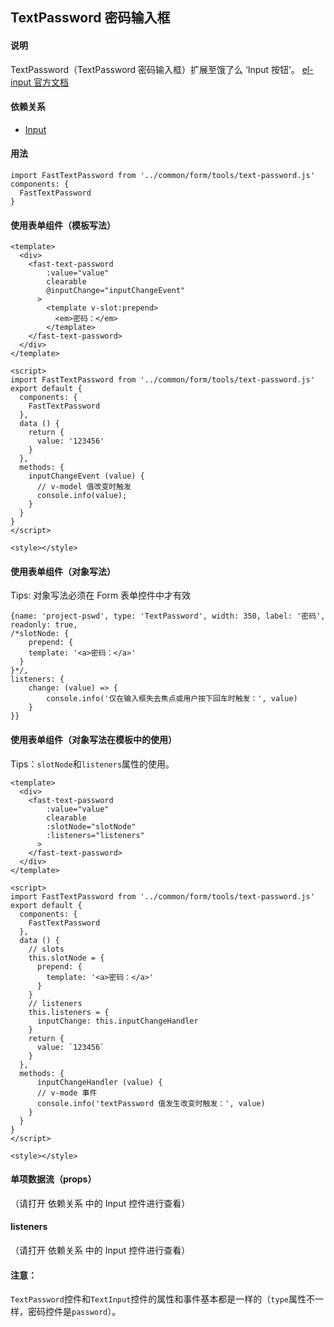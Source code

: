 ## TextPassword 密码输入框

#### 说明
TextPassword（TextPassword 密码输入框）扩展至饿了么 ‘Input 按钮’。
[el-input 官方文档](https://element.eleme.cn/#/zh-CN/component/input)

#### 依赖关系
- [Input](https://github.com/zhangh-design/vue-frame/tree/master/document/form/tools/Input%20%E8%BE%93%E5%85%A5%E6%A1%86)

#### 用法

```
import FastTextPassword from '../common/form/tools/text-password.js'
components: {
  FastTextPassword
}
```

#### 使用表单组件（模板写法）

```
<template>
  <div>
    <fast-text-password
        :value="value"
        clearable
        @inputChange="inputChangeEvent"
      >
        <template v-slot:prepend>
          <em>密码：</em>
        </template>
    </fast-text-password>
  </div>
</template>

<script>
import FastTextPassword from '../common/form/tools/text-password.js'
export default {
  components: {
    FastTextPassword
  },
  data () {
    return {
      value: '123456'
    }
  },
  methods: {
    inputChangeEvent (value) {
      // v-model 值改变时触发
      console.info(value);
    }
  }
}
</script>

<style></style>

```

#### 使用表单组件（对象写法）

Tips: 对象写法必须在 Form 表单控件中才有效

```
{name: 'project-pswd', type: 'TextPassword', width: 350, label: '密码', readonly: true,
/*slotNode: {
	prepend: {
    template: '<a>密码：</a>'
  }
}*/,
listeners: {
    change: (value) => {
        console.info('仅在输入框失去焦点或用户按下回车时触发：', value)
    }
}}
```

#### 使用表单组件（对象写法在模板中的使用）

Tips：`slotNode`和`listeners`属性的使用。

```
<template>
  <div>
    <fast-text-password
        :value="value"
        clearable
        :slotNode="slotNode"
        :listeners="listeners"
      >
    </fast-text-password>
  </div>
</template>

<script>
import FastTextPassword from '../common/form/tools/text-password.js'
export default {
  components: {
    FastTextPassword
  },
  data () {
    // slots
    this.slotNode = {
      prepend: {
        template: '<a>密码：</a>'
      }
    }
    // listeners
    this.listeners = {
      inputChange: this.inputChangeHandler
    }
    return {
      value: `123456`
    }
  },
  methods: {
      inputChangeHandler (value) {
      // v-mode 事件
      console.info('textPassword 值发生改变时触发：', value)
    }
  }
}
</script>

<style></style>

```

#### 单项数据流（props）
（请打开 依赖关系 中的 Input 控件进行查看）

#### listeners
（请打开 依赖关系 中的 Input 控件进行查看）

#### 注意：

`TextPassword`控件和`TextInput`控件的属性和事件基本都是一样的（`type`属性不一样，密码控件是`password`）。
